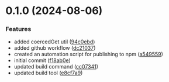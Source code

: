 # 0.1.0 (2024-08-06)


### Features

* added coercedGet util ([94c0ebd](https://github.com/devlargs/largs-utils/commit/94c0ebdbd494fd5df67073b386ac5e2388ba66ee))
* added github workflow ([dc21037](https://github.com/devlargs/largs-utils/commit/dc210374365184ad4d547829184e43b8543cdf4f))
* created an automation script for publishing to npm ([a549559](https://github.com/devlargs/largs-utils/commit/a54955995f56b1ac9824d266af1db31cd8f8787b))
* initial commit ([f18ab0e](https://github.com/devlargs/largs-utils/commit/f18ab0edc5aa69140abe71e8e6839c6c73a3ee98))
* updated build command ([cc07341](https://github.com/devlargs/largs-utils/commit/cc07341f9a404306ea9ea6640b15e3e33cabe2d5))
* updated build tool ([e8cf7a9](https://github.com/devlargs/largs-utils/commit/e8cf7a95d553169615bccff8456858f4b25f76f6))




